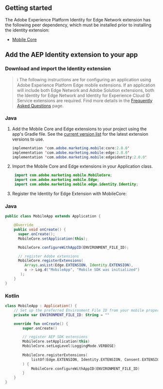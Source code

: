 ## Getting started

The Adobe Experience Platform Identity for Edge Network extension has the following peer dependency, which must be installed prior to installing the identity extension:
- [Mobile Core](https://aep-sdks.gitbook.io/docs/foundation-extensions/mobile-core)

## Add the AEP Identity extension to your app

### Download and import the Identity extension

> :information_source: The following instructions are for configuring an application using Adobe Experience Platform Edge mobile extensions. If an application will include both Edge Network and Adobe Solution extensions, both the Identity for Edge Network and Identity for Experience Cloud ID Service extensions are required. Find more details in the [Frequently Asked Questions](https://aep-sdks.gitbook.io/docs/foundation-extensions/identity-for-edge-network/identity-faq) page.


### Java

1. Add the Mobile Core and Edge extensions to your project using the app's Gradle file.
See the [current version list](https://developer.adobe.com/client-sdks/documentation/current-sdk-versions) for the latest extension versions to use.

   ```java
   implementation 'com.adobe.marketing.mobile:core:2.0.0'
   implementation 'com.adobe.marketing.mobile:edge:2.0.0'
   implementation 'com.adobe.marketing.mobile:edgeidentity:2.0.0'
   ```

2. Import the Mobile Core and Edge extensions in your Application class.

   ```java
    import com.adobe.marketing.mobile.MobileCore;
    import com.adobe.marketing.mobile.Edge;
    import com.adobe.marketing.mobile.edge.identity.Identity;
   ```

3. Register the Identity for Edge Extension with MobileCore:

### Java

```java
public class MobileApp extends Application {

    @Override
    public void onCreate() {
      super.onCreate();
      MobileCore.setApplication(this);

      MobileCore.configureWithAppID(ENVIRONMENT_FILE_ID);

      // register Adobe extensions
      MobileCore.registerExtensions(
         Arrays.asList(Edge.EXTENSION, Identity.EXTENSION),
         o -> Log.d("MobileApp", "Mobile SDK was initialized")
       );
    }
}
```
### Kotlin

```kotlin
class MobileApp : Application() {
    // Set up the preferred Environment File ID from your mobile property configured in Data Collection UI
    private var ENVIRONMENT_FILE_ID: String = ""

    override fun onCreate() {
        super.onCreate()

        // register AEP SDK extensions
        MobileCore.setApplication(this)
        MobileCore.setLogLevel(LoggingMode.VERBOSE)
        
        MobileCore.registerExtensions(
            listOf(Edge.EXTENSION, Identity.EXTENSION, Consent.EXTENSION)
        ) {
            MobileCore.configureWithAppID(ENVIRONMENT_FILE_ID)
        }
    }
}
```

